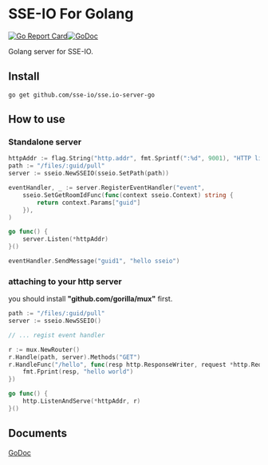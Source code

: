# SSE-IO For Golang

[![Go Report Card](https://goreportcard.com/badge/github.com/sse-io/sse.io-server-go)](https://goreportcard.com/report/github.com/sse-io/sse.io-server-go)[![GoDoc](https://godoc.org/github.com/sse-io/sse.io-server-go?status.svg)](https://godoc.org/github.com/sse-io/sse.io-server-go)

Golang server for SSE-IO.

## Install

```shell
go get github.com/sse-io/sse.io-server-go
```

## How to use

### Standalone server

```go
httpAddr := flag.String("http.addr", fmt.Sprintf(":%d", 9001), "HTTP listen address")
path := "/files/:guid/pull"
server := sseio.NewSSEIO(sseio.SetPath(path))

eventHandler, _ := server.RegisterEventHandler("event",
    sseio.SetGetRoomIdFunc(func(context sseio.Context) string {
        return context.Params["guid"]
    }),
)

go func() {
    server.Listen(*httpAddr)
}()

eventHandler.SendMessage("guid1", "hello sseio")
```

### attaching to your http server

you should install **"github.com/gorilla/mux"** first.

```go
path := "/files/:guid/pull"
server := sseio.NewSSEIO()

// ... regist event handler

r := mux.NewRouter()
r.Handle(path, server).Methods("GET")
r.HandleFunc("/hello", func(resp http.ResponseWriter, request *http.Request) {
    fmt.Fprint(resp, "hello world")
})

go func() {
    http.ListenAndServe(*httpAddr, r)
}()
```

## Documents
[GoDoc](https://godoc.org/github.com/sse-io/sse.io-server-go)
